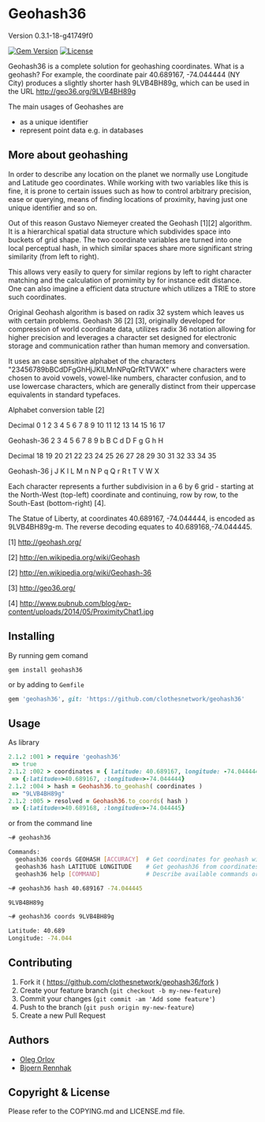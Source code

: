 # Geohash36
Version 0.3.1-18-g41749f0

[![Gem Version](https://badge.fury.io/rb/geohash36.svg)](http://badge.fury.io/rb/geohash36)
[![License](http://img.shields.io/badge/license-MIT-brightgreen.svg)](http://img.shields.io/badge/license-MIT-brightgreen.svg)

Geohash36 is a complete solution for geohashing coordinates. What is a geohash? For example, the
coordinate pair 40.689167, -74.044444 (NY City) produces a slightly shorter hash 9LVB4BH89g, which
can be used in the URL http://geo36.org/9LVB4BH89g

The main usages of Geohashes are

  * as a unique identifier
  * represent point data e.g. in databases


## More about geohashing

In order to describe any location on the planet we normally use Longitude and Latitude geo
coordinates. While working with two variables like this is fine, it is prone to certain issues such
as how to control arbitrary precision, ease or querying, means of finding locations of proximity,
having just one unique identifier and so on.

Out of this reason Gustavo Niemeyer created the Geohash [1][2] algorithm. It is a hierarchical spatial
data structure which subdivides space into buckets of grid shape. The two coordinate variables are
turned into one local perceptual hash, in which similar spaces share more significant string
similarity (from left to right).

This allows very easily to query for similar regions by left to right character matching and the
calculation of promimity by for instance edit distance. One can also imagine a efficient data
structure which utilizes a TRIE to store such coordinates.

Original Geohash algorithm is based on radix 32 system which leaves us with certain problems.
Geohash 36 [2] [3], originally developed for compression of world coordinate data, utilizes radix 36
notation allowing for higher precision and leverages a character set designed for electronic storage
and communication rather than human memory and conversation.

It uses an case sensitive alphabet of the characters "23456789bBCdDFgGhHjJKlLMnNPqQrRtTVWX" where
characters were chosen to avoid vowels, vowel-like numbers, character confusion, and to use
lowercase characters, which are generally distinct from their uppercase equivalents in standard
typefaces.

Alphabet conversion table [2]

Decimal     0   1   2   3   4   5   6   7   8   9   10  11  12  13  14  15  16  17

Geohash-36  2   3   4   5   6   7   8   9   b   B   C   d   D   F   g   G   h   H

Decimal     18  19  20  21  22  23  24  25  26  27  28  29  30  31  32  33  34  35

Geohash-36  j   J   K   l   L   M   n   N   P   q   Q   r   R   t   T   V   W   X

Each character represents a further subdivision in a 6 by 6 grid - starting at the North-West
(top-left) coordinate and continuing, row by row, to the South-East (bottom-right) [4].

The Statue of Liberty, at coordinates 40.689167, -74.044444, is encoded as 9LVB4BH89g-m. The reverse
decoding equates to 40.689168,-74.044445.

[1] http://geohash.org/

[2] http://en.wikipedia.org/wiki/Geohash

[2] http://en.wikipedia.org/wiki/Geohash-36

[3] http://geo36.org/

[4] http://www.pubnub.com/blog/wp-content/uploads/2014/05/ProximityChat1.jpg


## Installing

By running gem comand

```
gem install geohash36
```

or by adding to `Gemfile`

```ruby
gem 'geohash36', git: 'https://github.com/clothesnetwork/geohash36'
```

## Usage

As library


```ruby
2.1.2 :001 > require 'geohash36'
 => true
2.1.2 :002 > coordinates = { latitude: 40.689167, longitude: -74.044444 }
 => {:latitude=>40.689167, :longitude=>-74.044444}
2.1.2 :004 > hash = Geohash36.to_geohash( coordinates )
 => "9LVB4BH89g"
2.1.2 :005 > resolved = Geohash36.to_coords( hash )
 => {:latitude=>40.689168, :longitude=>-74.044445}
```

or from the command line

```sh
~# geohash36

Commands:
  geohash36 coords GEOHASH [ACCURACY]  # Get coordinates for geohash with specified accuracy
  geohash36 hash LATITUDE LONGITUDE    # Get geohash36 from coordinates
  geohash36 help [COMMAND]             # Describe available commands or one specific command
```

```sh
~# geohash36 hash 40.689167 -74.044445

9LVB4BH89g
```
```sh
~# geohash36 coords 9LVB4BH89g

Latitude: 40.689
Longitude: -74.044
```

## Contributing

1. Fork it ( https://github.com/clothesnetwork/geohash36/fork )
2. Create your feature branch (`git checkout -b my-new-feature`)
3. Commit your changes (`git commit -am 'Add some feature'`)
4. Push to the branch (`git push origin my-new-feature`)
5. Create a new Pull Request


## Authors

* [Oleg Orlov](https://github.com/OrelSokolov)
* [Bjoern Rennhak](https://github.com/rennhak)

## Copyright & License

Please refer to the COPYING.md and LICENSE.md file.
